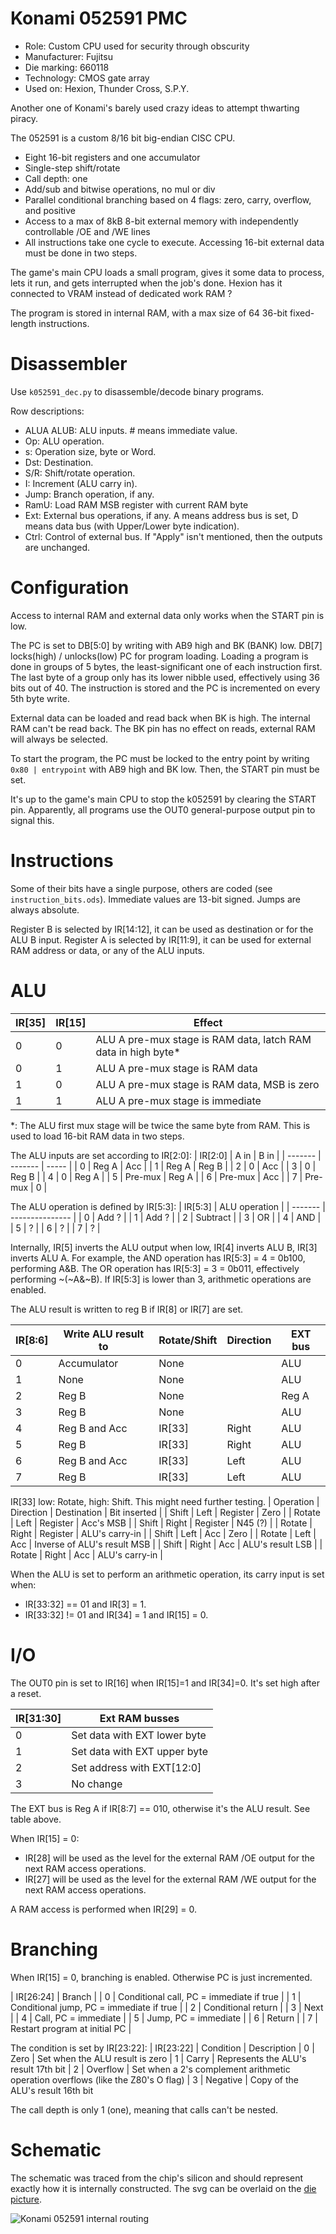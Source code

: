 # Konami 052591 PMC

* Role: Custom CPU used for security through obscurity
* Manufacturer: Fujitsu
* Die marking: 660118
* Technology: CMOS gate array
* Used on: Hexion, Thunder Cross, S.P.Y.

Another one of Konami's barely used crazy ideas to attempt thwarting piracy.

The 052591 is a custom 8/16 bit big-endian CISC CPU.
* Eight 16-bit registers and one accumulator
* Single-step shift/rotate
* Call depth: one
* Add/sub and bitwise operations, no mul or div
* Parallel conditional branching based on 4 flags: zero, carry, overflow, and positive
* Access to a max of 8kB 8-bit external memory with independently controllable /OE and /WE lines
* All instructions take one cycle to execute. Accessing 16-bit external data must be done in two steps.

The game's main CPU loads a small program, gives it some data to process, lets it run, and gets interrupted when the job's done.
Hexion has it connected to VRAM instead of dedicated work RAM ?

The program is stored in internal RAM, with a max size of 64 36-bit fixed-length instructions.

# Disassembler

Use `k052591_dec.py` to disassemble/decode binary programs.

Row descriptions:
* ALUA ALUB: ALU inputs. # means immediate value.
* Op: ALU operation.
* s: Operation size, byte or Word.
* Dst: Destination.
* S/R: Shift/rotate operation.
* I: Increment (ALU carry in).
* Jump: Branch operation, if any.
* RamU: Load RAM MSB register with current RAM byte
* Ext: External bus operations, if any. A means address bus is set, D means data bus (with Upper/Lower byte indication).
* Ctrl: Control of external bus. If "Apply" isn't mentioned, then the outputs are unchanged.

# Configuration

Access to internal RAM and external data only works when the START pin is low.

The PC is set to DB[5:0] by writing with AB9 high and BK (BANK) low. DB[7] locks(high) / unlocks(low) PC for program loading.
Loading a program is done in groups of 5 bytes, the least-significant one of each instruction first. The last byte of a group only has its lower nibble used, effectively using 36 bits out of 40.
The instruction is stored and the PC is incremented on every 5th byte write.

External data can be loaded and read back when BK is high.
The internal RAM can't be read back. The BK pin has no effect on reads, external RAM will always be selected.

To start the program, the PC must be locked to the entry point by writing `0x80 | entrypoint` with AB9 high and BK low. Then, the START pin must be set.

It's up to the game's main CPU to stop the k052591 by clearing the START pin. Apparently, all programs use the OUT0 general-purpose output pin to signal this.

# Instructions

Some of their bits have a single purpose, others are coded (see `instruction_bits.ods`).
Immediate values are 13-bit signed. Jumps are always absolute.

Register B is selected by IR[14:12], it can be used as destination or for the ALU B input.
Register A is selected by IR[11:9], it can be used for external RAM address or data, or any of the ALU inputs.

# ALU

| IR[35] | IR[15] | Effect |
| ------ | ------ | --------------------------------------------------------------- |
| 0      | 0      | ALU A pre-mux stage is RAM data, latch RAM data in high byte*   |
| 0      | 1      | ALU A pre-mux stage is RAM data                                 |
| 1      | 0      | ALU A pre-mux stage is RAM data, MSB is zero                    |
| 1      | 1      | ALU A pre-mux stage is immediate                                |

*: The ALU first mux stage will be twice the same byte from RAM. This is used to load 16-bit RAM data in two steps.

The ALU inputs are set according to IR[2:0]:
| IR[2:0] | A in    | B in  |
| ------- | ------- | ----- |
| 0       | Reg A   | Acc   |
| 1       | Reg A   | Reg B |
| 2       | 0       | Acc   |
| 3       | 0       | Reg B |
| 4       | 0       | Reg A |
| 5       | Pre-mux | Reg A |
| 6       | Pre-mux | Acc   |
| 7       | Pre-mux | 0     |

The ALU operation is defined by IR[5:3]:
| IR[5:3] | ALU operation   |
| ------- | --------------- |
| 0       | Add ? |
| 1       | Add ? |
| 2       | Subtract        |
| 3       | OR              |
| 4       | AND             |
| 5       | ? |
| 6       | ? |
| 7       | ? |

Internally, IR[5] inverts the ALU output when low, IR[4] inverts ALU B, IR[3] inverts ALU A.
For example, the AND operation has IR[5:3] = 4 = 0b100, performing A&B. The OR operation has IR[5:3] = 3 = 0b011, effectively performing ~(~A&~B).
If IR[5:3] is lower than 3, arithmetic operations are enabled.

The ALU result is written to reg B if IR[8] or IR[7] are set.

| IR[8:6] | Write ALU result to | Rotate/Shift | Direction | EXT bus |
| ------- | ------------------- | ------------ | --------- | ------- |
| 0       | Accumulator         | None         |           | ALU     |
| 1       | None                | None         |           | ALU     |
| 2       | Reg B               | None         |           | Reg A   |
| 3       | Reg B               | None         |           | ALU     |
| 4       | Reg B and Acc       | IR[33]       | Right     | ALU     |
| 5       | Reg B               | IR[33]       | Right     | ALU     |
| 6       | Reg B and Acc       | IR[33]       | Left      | ALU     |
| 7       | Reg B               | IR[33]       | Left      | ALU     |

IR[33] low: Rotate, high: Shift. This might need further testing.
| Operation | Direction | Destination | Bit inserted                |
| Shift     | Left      | Register    | Zero                        |
| Rotate    | Left      | Register    | Acc's MSB                   |
| Shift     | Right     | Register    | N45 (?)                     |
| Rotate    | Right     | Register    | ALU's carry-in              |
| Shift     | Left      | Acc         | Zero                        |
| Rotate    | Left      | Acc         | Inverse of ALU's result MSB |
| Shift     | Right     | Acc         | ALU's result LSB            |
| Rotate    | Right     | Acc         | ALU's carry-in              |

When the ALU is set to perform an arithmetic operation, its carry input is set when:
* IR[33:32] == 01 and IR[3] = 1.
* IR[33:32] != 01 and IR[34] = 1 and IR[15] = 0.

# I/O

The OUT0 pin is set to IR[16] when IR[15]=1 and IR[34]=0. It's set high after a reset.

| IR[31:30] | Ext RAM busses               |
| --------- | ---------------------------- |
| 0         | Set data with EXT lower byte |
| 1         | Set data with EXT upper byte |
| 2         | Set address with EXT[12:0]   |
| 3         | No change                    |

The EXT bus is Reg A if IR[8:7] == 010, otherwise it's the ALU result. See table above.

When IR[15] = 0:
* IR[28] will be used as the level for the external RAM /OE output for the next RAM access operations.
* IR[27] will be used as the level for the external RAM /WE output for the next RAM access operations.

A RAM access is performed when IR[29] = 0.

# Branching

When IR[15] = 0, branching is enabled. Otherwise PC is just incremented.

| IR[26:24] | Branch                                   |
| 0         | Conditional call, PC = immediate if true |
| 1         | Conditional jump, PC = immediate if true |
| 2         | Conditional return                       |
| 3         | Next                                     |
| 4         | Call, PC = immediate                     |
| 5         | Jump, PC = immediate                     |
| 6         | Return                                   |
| 7         | Restart program at initial PC            |

The condition is set by IR[23:22]:
| IR[23:22] | Condition | Description
| 0         | Zero      | Set when the ALU result is zero
| 1         | Carry     | Represents the ALU's result 17th bit
| 2         | Overflow  | Set when a 2's complement arithmetic operation overflows (like the Z80's O flag)
| 3         | Negative  | Copy of the ALU's result 16th bit

The call depth is only 1 (one), meaning that calls can't be nested.

# Schematic

The schematic was traced from the chip's silicon and should represent exactly how it is internally constructed. The svg can be overlaid on the [die picture](https://siliconpr0n.org/map/konami/052591/furrtek_mz/).

![Konami 052591 internal routing](trace.png)

